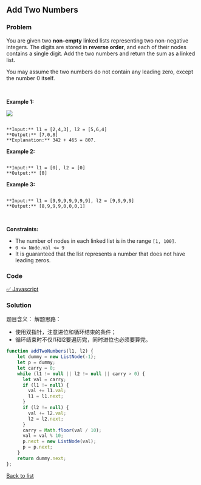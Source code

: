 Add Two Numbers
---
### Problem
You are given two **non-empty** linked lists representing two non-negative integers. The digits are stored in **reverse order**, and each of their nodes contains a single digit. Add the two numbers and return the sum as a linked list.


You may assume the two numbers do not contain any leading zero, except the number 0 itself.


 


**Example 1:**


![](https://assets.leetcode.com/uploads/2020/10/02/addtwonumber1.jpg)

```

**Input:** l1 = [2,4,3], l2 = [5,6,4]
**Output:** [7,0,8]
**Explanation:** 342 + 465 = 807.

```

**Example 2:**



```

**Input:** l1 = [0], l2 = [0]
**Output:** [0]

```

**Example 3:**



```

**Input:** l1 = [9,9,9,9,9,9,9], l2 = [9,9,9,9]
**Output:** [8,9,9,9,0,0,0,1]

```

 


**Constraints:**


* The number of nodes in each linked list is in the range `[1, 100]`.
* `0 <= Node.val <= 9`
* It is guaranteed that the list represents a number that does not have leading zeros.

### Code
[✅ Javascript](./solution.js)
### Solution
题目含义：
解题思路：
- 使用双指针，注意进位和循环结束的条件；
- 循环结束时不仅l1和l2要遍历完，同时进位也必须要算完。

```javascript
function addTwoNumbers(l1, l2) {
    let dummy = new ListNode(-1);
    let p = dummy;
    let carry = 0;
    while (l1 != null || l2 != null || carry > 0) {
      let val = carry;
      if (l1 != null) {
        val += l1.val;
        l1 = l1.next;
      }
      if (l2 != null) {
        val += l2.val;
        l2 = l2.next;
      }
      carry = Math.floor(val / 10);
      val = val % 10;
      p.next = new ListNode(val);
      p = p.next;
    }
    return dummy.next;
};
```
[Back to list](../README.md)